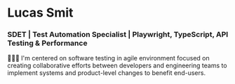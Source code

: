 # Lucas Smit

### SDET | Test Automation Specialist | Playwright, TypeScript, API Testing & Performance

👨🏽‍💻 I'm centered on software testing in agile environment focused on creating collaborative efforts between developers and engineering teams to implement systems and product-level changes to benefit end-users.

<!--
**lucas-108/lucas-108** is a ✨ _special_ ✨ repository because its `README.md` (this file) appears on your GitHub profile.

Here are some ideas to get you started:

- 🔭 I’m currently working on ...
- 🌱 I’m currently learning ...
- 👯 I’m looking to collaborate on ...
- 🤔 I’m looking for help with ...
- 💬 Ask me about ...
- 📫 How to reach me: ...
- 😄 Pronouns: ...
- ⚡ Fun fact: ...
-->
